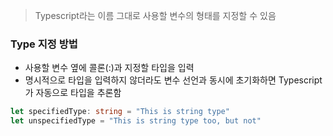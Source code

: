 > Typescript라는 이름 그대로 사용할 변수의 형태를 지정할 수 있음

### Type 지정 방법
- 사용할 변수 옆에 콜론(:)과 지정할 타입을 입력
- 명시적으로 타입을 입력하지 않더라도 변수 선언과 동시에 초기화하면 Typescript가 자동으로 타입을 추론함
```Typescript
let specifiedType: string = "This is string type"
let unspecifiedType = "This is string type too, but not"
```
